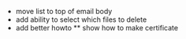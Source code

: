* move list to top of email body
* add ability to select which files to delete
* add better howto
** show how to make certificate
